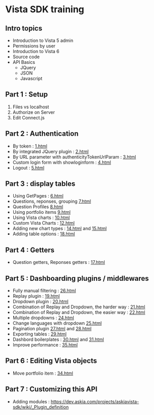# Vista SDK training

## Intro topics
* Introduction to Vista 5 admin
* Permissions by user
* Introduction to Vista 6
* Source code
* API Basics
  * JQuery
  * JSON
  * Javascript

## Part 1 : Setup
1. Files vs localhost
1. Authorize on Server
1. Edit Connect.js


## Part 2 : Authentication
* By token : [1.html](./1.html)
* By integrated JQuery plugin : [2.html](./2.html)
* By URL parameter with authenticityTokenUrlParam : [3.html](./3.html)
* Custom login form with showloginform : [4.html](./4.html)
* Logout : [5.html](./5.html)

## Part 3 : display tables

* Using GetPages : [6.html](./6.html)
* Questions, reponses, grouping [7.html](./7.html)
* Question Profiles [8.html](./8.html)
* Using portfolio items [9.html](./9.html)
* Using Vista charts : [10.html](./10.html)
* Custom Vista Charts : [12.html](./12.html)
* Adding new chart types : [14.html](./14.html) and [15.html](./15.html)
* Adding table options : [18.html](./18.html)


## Part 4 : Getters
* Question getters, Reponses getters : [17.html](./17.html)

## Part 5 : Dashboarding plugins / middlewares
* Fully manual filtering : [26.html](./26.html)
* Replay plugin : [19.html](./19.html)
* Dropdown plugin : [20.html](./20.html)
* Combination of Replay and Dropdown, the harder way : [21.html](./21.html)
* Combination of Replay and Dropdown, the easier way : [22.html](./22.html)
* Multiple dropdowns : [24.html](./24.html)
* Change languages with dropdown [25.html](./25.html)
* Pagination plugin [27.html](./27.html) and [28.html](./28.html)
* Exporting tables : [29.html](./29.html)
* Dashbord boilerplates : [30.html](./30.html) and [31.html](./31.html)
* Improve performance : [35.html](./35.html)

## Part 6 : Editing Vista objects
* Move portfolio item : [34.html](./34.html)

## Part 7 : Customizing this API
* Adding modules : https://dev.askia.com/projects/askiavista-sdk/wiki/_Plugin_definition




